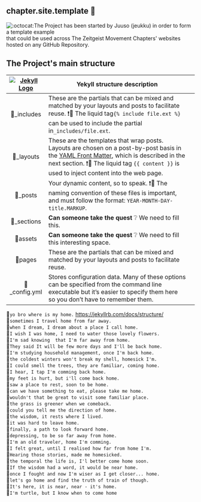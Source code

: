 ## chapter.site.template 🚪 
![:octocat:](https://assets-cdn.github.com/images/icons/emoji/octocat.png ":octocat:")The Project has been started by Juuso (jeukku) in order to form a template example   
that could be used across The Zeitgeist Movement Chapters' websites hosted on any GitHub Repository.


## The Project's main structure

| [![Jekyll Logo](http://u.cubeupload.com/boqsc/jekyllsmall.png)](https://jekyllrb.com/docs/home/) | Yekyll structure description  | |
|:-:|-|-|
| 📂_includes | These are the partials that can be mixed and matched by your layouts and posts to facilitate reuse. ❗️🚩 The liquid tag`{% include file.ext %}` can be used to include the partial in`_includes/file.ext`. |
| 📂_layouts | These are the templates that wrap posts. Layouts are chosen on a post-by-post basis in the [YAML Front Matter](http://127.0.0.1:4000/docs/frontmatter/), which is described in the next section. ❗️🚩 The liquid tag `{{ content }}` is used to inject content into the web page. |
| 📂_posts | Your dynamic content, so to speak. ❗️🚩 The naming convention of these files is important, and must follow the format: `YEAR-MONTH-DAY-title.MARKUP`. |
| 📂_sections | **Can someone take the quest** ❔ We need to fill this. |
| 📂assets | **Can someone take the quest** ❔ We need to fill this interesting space. |
| 📂pages | These are the partials that can be mixed and matched by your layouts and posts to facilitate reuse.  |
| 📄_config.yml | Stores configuration data. Many of these options can be specified from the command line executable but it’s easier to specify them here so you don’t have to remember them.
  
🐢`yo bro where is my home.` https://jekyllrb.com/docs/structure/  
🐢`sometimes I travel home from far away.`  
🐢`when I dream, I dream about a place I call home.`  
🐢`I wish I was home, I need to water those lovely flowers.`  
🐢`I'm sad knowing  that I'm far away from home.`  
🐢`They said It will be few more days and I'll be back home.`  
🐢`I'm studying household management, once I'm back home.`  
🐢`the coldest winters won't break my shell, homesick I'm.`  
🐢`I could smell the trees, they are familiar, coming home.`  
🐢`I hear, I tap I'm comming back home.`  
🐢`my feet is hurt, but i'll come back home.`  
🐢`saw a place to rest, soon to be home.`  
🐢`can we have something to eat, please take me home.`  
🐢`wouldn't that be great to visit some familiar place.`  
🐢`the grass is greener when we comeback.`  
🐢`could you tell me the direction of home.`  
🐢`the wisdom, it rests where I lived.`  
🐢`it was hard to leave home.`  
🐢`finally, a path to look forward home.`  
🐢`depressing, to be so far away from home.`  
🐢`I'm an old traveler, home I'm comming.`  
🐢`I felt great, until I realised how far from home I'm.`  
🐢`Hearing those stories, made me homesicked.`  
🐢`the temporal the life is, I'l better come home soon.`  
🐢`If the wisdom had a word, it would be near home.`  
🐢`once I fought and now I'm wiser as I get closer... home.`  
🐢`let's go home and find the truth of train of though.`  
🐢`It's here, it is near, near - it's home.`  
🐢`I'm turtle, but I know when to come home`  
  
